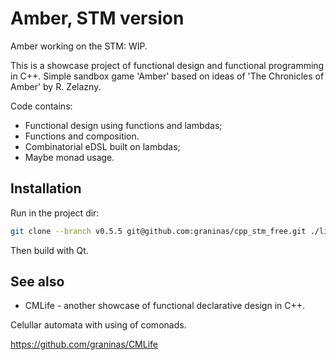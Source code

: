 Amber, STM version
==================

Amber working on the STM: WIP.

This is a showcase project of functional design and functional programming in C++.
Simple sandbox game 'Amber' based on ideas of 'The Chronicles of Amber' by R. Zelazny.

Code contains:
- Functional design using functions and lambdas;
- Functions and composition.
- Combinatorial eDSL built on lambdas;
- Maybe monad usage.

Installation
------------

Run in the project dir:

```bash
git clone --branch v0.5.5 git@github.com:graninas/cpp_stm_free.git ./lib/cpp_stm
```

Then build with Qt.

See also
--------

* CMLife - another showcase of functional declarative design in C++.

Celullar automata with using of comonads.

https://github.com/graninas/CMLife
